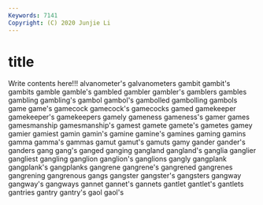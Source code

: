 ```yaml
---
Keywords: 7141
Copyright: (C) 2020 Junjie Li
---
```


# title

Write contents here!!!
alvanometer's 
galvanometers 
gambit 
gambit's 
gambits 
gamble 
gamble's 
gambled
gambler 
gambler's 
gamblers 
gambles 
gambling 
gambling's 
gambol 
gambol's 
gambolled 
gambolling
gambols 
game 
game's 
gamecock 
gamecock's 
gamecocks 
gamed 
gamekeeper 
gamekeeper's 
gamekeepers
gamely 
gameness 
gameness's 
gamer 
games 
gamesmanship 
gamesmanship's 
gamest 
gamete 
gamete's
gametes 
gamey 
gamier 
gamiest 
gamin 
gamin's 
gamine 
gamine's 
gamines 
gaming
gamins 
gamma 
gamma's 
gammas 
gamut 
gamut's 
gamuts 
gamy 
gander 
gander's
ganders 
gang 
gang's 
ganged 
ganging 
gangland 
gangland's 
ganglia 
ganglier 
gangliest
gangling 
ganglion 
ganglion's 
ganglions 
gangly 
gangplank 
gangplank's 
gangplanks 
gangrene 
gangrene's
gangrened 
gangrenes 
gangrening 
gangrenous 
gangs 
gangster 
gangster's 
gangsters 
gangway 
gangway's
gangways 
gannet 
gannet's 
gannets 
gantlet 
gantlet's 
gantlets 
gantries 
gantry 
gantry's
gaol 
gaol's 
